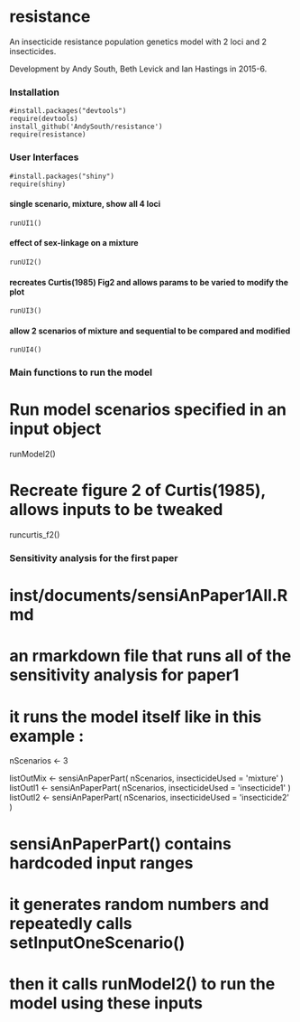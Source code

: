 # resistance




An insecticide resistance population genetics model with 2 loci and 2 insecticides.

Development by Andy South, Beth Levick and Ian Hastings in 2015-6.


### Installation

    #install.packages("devtools")
    require(devtools)    
    install_github('AndySouth/resistance')  
    require(resistance)
    
    
### User Interfaces

    #install.packages("shiny")
    require(shiny) 
    
#### single scenario, mixture, show all 4 loci    
    
    runUI1() 
    
#### effect of sex-linkage on a mixture
    
    runUI2() 

#### recreates Curtis(1985) Fig2 and allows params to be varied to modify the plot      

    runUI3()
   
#### allow 2 scenarios of mixture and sequential to be compared and modified   

    runUI4()   
    
    
### Main functions to run the model

  # Run model scenarios specified in an input object
  runModel2()
  
  # Recreate figure 2 of Curtis(1985), allows inputs to be tweaked
  runcurtis_f2()
  
### Sensitivity analysis for the first paper 

  # inst/documents/sensiAnPaper1All.Rmd
  # an rmarkdown file that runs all of the sensitivity analysis for paper1
  # it runs the model itself like in this example :
  nScenarios <- 3 

  listOutMix <- sensiAnPaperPart( nScenarios, insecticideUsed = 'mixture' )
  listOutI1 <- sensiAnPaperPart( nScenarios, insecticideUsed = 'insecticide1' )
  listOutI2 <- sensiAnPaperPart( nScenarios, insecticideUsed = 'insecticide2' )
  
  # sensiAnPaperPart() contains hardcoded input ranges
  # it generates random numbers and repeatedly calls setInputOneScenario()
  # then it calls runModel2() to run the model using these inputs
  
